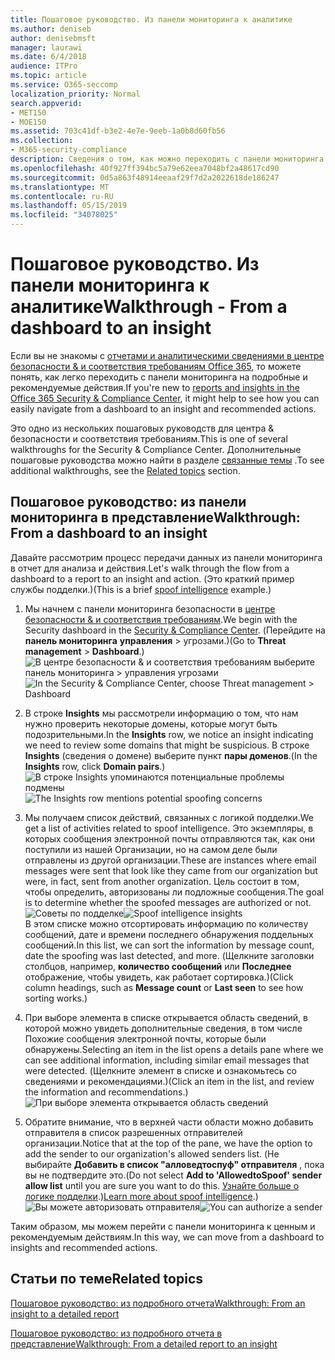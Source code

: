 ```yaml
---
title: Пошаговое руководство. Из панели мониторинга к аналитике
ms.author: deniseb
author: denisebmsft
manager: laurawi
ms.date: 6/4/2018
audience: ITPro
ms.topic: article
ms.service: O365-seccomp
localization_priority: Normal
search.appverid:
- MET150
- MOE150
ms.assetid: 703c41df-b3e2-4e7e-9eeb-1a0b8d60fb56
ms.collection:
- M365-security-compliance
description: Сведения о том, как можно переходить с панели мониторинга в представление о рекомендуемых действиях &amp; в центре безопасности и соответствия требованиям.
ms.openlocfilehash: 40f927ff394bc5a79e62eea7048bf2a48617cd90
ms.sourcegitcommit: 0d5a863f48914eeaaf29f7d2a2022618de186247
ms.translationtype: MT
ms.contentlocale: ru-RU
ms.lasthandoff: 05/15/2019
ms.locfileid: "34078025"
---
```

# <a name="walkthrough---from-a-dashboard-to-an-insight"></a><span data-ttu-id="37df5-103">Пошаговое руководство. Из панели мониторинга к аналитике</span><span class="sxs-lookup"><span data-stu-id="37df5-103">Walkthrough - From a dashboard to an insight</span></span>

<span data-ttu-id="37df5-104">Если вы не знакомы с [отчетами и аналитическими сведениями в центре безопасности &amp; и соответствия требованиям Office 365](reports-and-insights-in-security-and-compliance.md), то можете понять, как легко переходить с панели мониторинга на подробные и рекомендуемые действия.</span><span class="sxs-lookup"><span data-stu-id="37df5-104">If you're new to [reports and insights in the Office 365 Security &amp; Compliance Center](reports-and-insights-in-security-and-compliance.md), it might help to see how you can easily navigate from a dashboard to an insight and recommended actions.</span></span> 
  
<span data-ttu-id="37df5-105">Это одно из нескольких пошаговых руководств для центра &amp; безопасности и соответствия требованиям.</span><span class="sxs-lookup"><span data-stu-id="37df5-105">This is one of several walkthroughs for the Security &amp; Compliance Center.</span></span> <span data-ttu-id="37df5-106">Дополнительные пошаговые руководства можно найти в разделе [связанные темы](#related-topics) .</span><span class="sxs-lookup"><span data-stu-id="37df5-106">To see additional walkthroughs, see the [Related topics](#related-topics) section.</span></span> 
  
## <a name="walkthrough-from-a-dashboard-to-an-insight"></a><span data-ttu-id="37df5-107">Пошаговое руководство: из панели мониторинга в представление</span><span class="sxs-lookup"><span data-stu-id="37df5-107">Walkthrough: From a dashboard to an insight</span></span>

<span data-ttu-id="37df5-108">Давайте рассмотрим процесс передачи данных из панели мониторинга в отчет для анализа и действия.</span><span class="sxs-lookup"><span data-stu-id="37df5-108">Let's walk through the flow from a dashboard to a report to an insight and action.</span></span> <span data-ttu-id="37df5-109">(Это краткий пример [](learn-about-spoof-intelligence.md) службы подделки.)</span><span class="sxs-lookup"><span data-stu-id="37df5-109">(This is a brief [spoof intelligence](learn-about-spoof-intelligence.md) example.)</span></span> 
  
1. <span data-ttu-id="37df5-110">Мы начнем с панели мониторинга безопасности в [центре безопасности &amp; и соответствия требованиям](https://protection.office.com).</span><span class="sxs-lookup"><span data-stu-id="37df5-110">We begin with the Security dashboard in the [Security &amp; Compliance Center](https://protection.office.com).</span></span> <span data-ttu-id="37df5-111">(Перейдите на **панель мониторинга** **управления** \> угрозами.)</span><span class="sxs-lookup"><span data-stu-id="37df5-111">(Go to **Threat management** \> **Dashboard**.)</span></span><br><span data-ttu-id="37df5-112">![В центре безопасности &amp; и соответствия требованиям выберите панель мониторинга \> управления угрозами](media/05a38660-eb13-4960-a266-11809c453d95.png)</span><span class="sxs-lookup"><span data-stu-id="37df5-112">![In the Security &amp; Compliance Center, choose Threat management \> Dashboard](media/05a38660-eb13-4960-a266-11809c453d95.png)</span></span><br>
  
2. <span data-ttu-id="37df5-113">В строке **Insights** мы рассмотрели информацию о том, что нам нужно проверить некоторые домены, которые могут быть подозрительными.</span><span class="sxs-lookup"><span data-stu-id="37df5-113">In the **Insights** row, we notice an insight indicating we need to review some domains that might be suspicious.</span></span> <span data-ttu-id="37df5-114">В строке **Insights** (сведения о домене) выберите пункт **пары доменов**.</span><span class="sxs-lookup"><span data-stu-id="37df5-114">(In the **Insights** row, click **Domain pairs**.)</span></span><br><span data-ttu-id="37df5-115">![В строке Insights упоминаются потенциальные проблемы подмены](media/dd1d0cb3-3201-45d7-b41d-18a0944fe85d.png)</span><span class="sxs-lookup"><span data-stu-id="37df5-115">![The Insights row mentions potential spoofing concerns](media/dd1d0cb3-3201-45d7-b41d-18a0944fe85d.png)</span></span><br>
  
3. <span data-ttu-id="37df5-116">Мы получаем список действий, связанных с логикой подделки.</span><span class="sxs-lookup"><span data-stu-id="37df5-116">We get a list of activities related to spoof intelligence.</span></span> <span data-ttu-id="37df5-117">Это экземпляры, в которых сообщения электронной почты отправляются так, как они поступили из нашей Организации, но на самом деле были отправлены из другой организации.</span><span class="sxs-lookup"><span data-stu-id="37df5-117">These are instances where email messages were sent that look like they came from our organization but were, in fact, sent from another organization.</span></span> <span data-ttu-id="37df5-118">Цель состоит в том, чтобы определить, авторизованы ли подложные сообщения.</span><span class="sxs-lookup"><span data-stu-id="37df5-118">The goal is to determine whether the spoofed messages are authorized or not.</span></span><br><span data-ttu-id="37df5-119">![Советы по подделке](media/a2e2b4fd-0c1e-499f-8401-cf3089da82fa.png)</span><span class="sxs-lookup"><span data-stu-id="37df5-119">![Spoof intelligence insights](media/a2e2b4fd-0c1e-499f-8401-cf3089da82fa.png)</span></span><br><span data-ttu-id="37df5-120">В этом списке можно отсортировать информацию по количеству сообщений, дате и времени последнего обнаружения поддельных сообщений.</span><span class="sxs-lookup"><span data-stu-id="37df5-120">In this list, we can sort the information by message count, date the spoofing was last detected, and more.</span></span> <span data-ttu-id="37df5-121">(Щелкните заголовки столбцов, например, **количество сообщений** или **Последнее** отображение, чтобы увидеть, как работает сортировка.)</span><span class="sxs-lookup"><span data-stu-id="37df5-121">(Click column headings, such as **Message count** or **Last seen** to see how sorting works.)</span></span> 
    
4. <span data-ttu-id="37df5-122">При выборе элемента в списке открывается область сведений, в которой можно увидеть дополнительные сведения, в том числе Похожие сообщения электронной почты, которые были обнаружены.</span><span class="sxs-lookup"><span data-stu-id="37df5-122">Selecting an item in the list opens a details pane where we can see additional information, including similar email messages that were detected.</span></span> <span data-ttu-id="37df5-123">(Щелкните элемент в списке и ознакомьтесь со сведениями и рекомендациями.)</span><span class="sxs-lookup"><span data-stu-id="37df5-123">(Click an item in the list, and review the information and recommendations.)</span></span><br>![При выборе элемента открывается область сведений](media/7ad1faa5-6ca2-474e-a609-eb275e0a8e59.png)<br>
  
5. <span data-ttu-id="37df5-125">Обратите внимание, что в верхней части области можно добавить отправителя в список разрешенных отправителей организации.</span><span class="sxs-lookup"><span data-stu-id="37df5-125">Notice that at the top of the pane, we have the option to add the sender to our organization's allowed senders list.</span></span> <span data-ttu-id="37df5-126">(Не выбирайте **Добавить в список "алловедтоспуф" отправителя** , пока вы не подтвердите это.</span><span class="sxs-lookup"><span data-stu-id="37df5-126">(Do not select **Add to 'AllowedtoSpoof' sender allow list** until you are sure you want to do this.</span></span> <span data-ttu-id="37df5-127">[Узнайте больше о логике подделки](learn-about-spoof-intelligence.md).)</span><span class="sxs-lookup"><span data-stu-id="37df5-127">[Learn more about spoof intelligence](learn-about-spoof-intelligence.md).)</span></span><br><span data-ttu-id="37df5-128">![Вы можете авторизовать отправителя](media/caf0c20a-6047-486d-8060-5a229a3de49f.png)</span><span class="sxs-lookup"><span data-stu-id="37df5-128">![You can authorize a sender](media/caf0c20a-6047-486d-8060-5a229a3de49f.png)</span></span>
  
<span data-ttu-id="37df5-129">Таким образом, мы можем перейти с панели мониторинга к ценным и рекомендуемым действиям.</span><span class="sxs-lookup"><span data-stu-id="37df5-129">In this way, we can move from a dashboard to insights and recommended actions.</span></span>
  
## <a name="related-topics"></a><span data-ttu-id="37df5-130">Статьи по теме</span><span class="sxs-lookup"><span data-stu-id="37df5-130">Related topics</span></span>

[<span data-ttu-id="37df5-131">Пошаговое руководство: из подробного отчета</span><span class="sxs-lookup"><span data-stu-id="37df5-131">Walkthrough: From an insight to a detailed report</span></span>](from-an-insight-to-a-detailed-report.md)
  
[<span data-ttu-id="37df5-132">Пошаговое руководство: из подробного отчета в представление</span><span class="sxs-lookup"><span data-stu-id="37df5-132">Walkthrough: From a detailed report to an insight</span></span>](from-a-detailed-report-to-an-insight.md)
  

